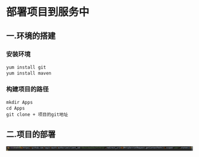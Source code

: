 # 部署项目到服务中

## 一.环境的搭建

### 安装环境

``` shell
yum install git
yum install maven
```

### 构建项目的路径

``` shell
mkdir Apps
cd Apps
git clone + 项目的git地址
```



## 二.项目的部署

![1568883334148](1568883334148.png)